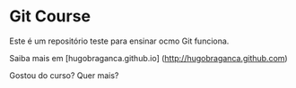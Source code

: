# Git Course

Este é um repositório teste para ensinar ocmo Git funciona.

Saiba mais em [hugobraganca.github.io] (http://hugobraganca.github.com)

Gostou do curso? Quer mais?